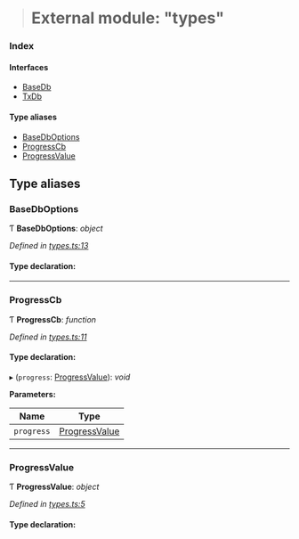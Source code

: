 > # External module: "types"

### Index

#### Interfaces

* [BaseDb](../interfaces/_types_.basedb.md)
* [TxDb](../interfaces/_types_.txdb.md)

#### Type aliases

* [BaseDbOptions](_types_.md#basedboptions)
* [ProgressCb](_types_.md#progresscb)
* [ProgressValue](_types_.md#progressvalue)

## Type aliases

###  BaseDbOptions

Ƭ **BaseDbOptions**: *object*

*Defined in [types.ts:13](https://github.com/polkadot-js/common/blob/0ec2dae/packages/db/src/types.ts#L13)*

#### Type declaration:

___

###  ProgressCb

Ƭ **ProgressCb**: *function*

*Defined in [types.ts:11](https://github.com/polkadot-js/common/blob/0ec2dae/packages/db/src/types.ts#L11)*

#### Type declaration:

▸ (`progress`: [ProgressValue](_types_.md#progressvalue)): *void*

**Parameters:**

Name | Type |
------ | ------ |
`progress` | [ProgressValue](_types_.md#progressvalue) |

___

###  ProgressValue

Ƭ **ProgressValue**: *object*

*Defined in [types.ts:5](https://github.com/polkadot-js/common/blob/0ec2dae/packages/db/src/types.ts#L5)*

#### Type declaration: